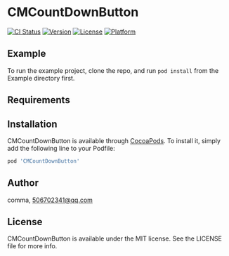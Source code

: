 # CMCountDownButton

[![CI Status](https://img.shields.io/travis/comma/CMCountDownButton.svg?style=flat)](https://travis-ci.org/comma/CMCountDownButton)
[![Version](https://img.shields.io/cocoapods/v/CMCountDownButton.svg?style=flat)](https://cocoapods.org/pods/CMCountDownButton)
[![License](https://img.shields.io/cocoapods/l/CMCountDownButton.svg?style=flat)](https://cocoapods.org/pods/CMCountDownButton)
[![Platform](https://img.shields.io/cocoapods/p/CMCountDownButton.svg?style=flat)](https://cocoapods.org/pods/CMCountDownButton)

## Example

To run the example project, clone the repo, and run `pod install` from the Example directory first.

## Requirements

## Installation

CMCountDownButton is available through [CocoaPods](https://cocoapods.org). To install
it, simply add the following line to your Podfile:

```ruby
pod 'CMCountDownButton'
```

## Author

comma, 506702341@qq.com

## License

CMCountDownButton is available under the MIT license. See the LICENSE file for more info.
